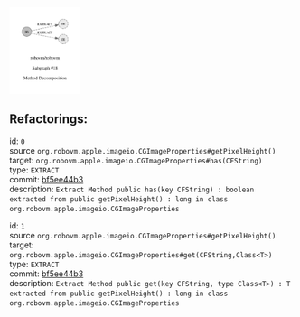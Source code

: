 <img src=subgraph_atomic_18.svg width=25%>

## Refactorings:

id: `0`\
source `org.robovm.apple.imageio.CGImageProperties#getPixelHeight()`\
target: `org.robovm.apple.imageio.CGImageProperties#has(CFString)`\
type: `EXTRACT`\
commit: [bf5ee44b3](https://github.com/robovm/robovm/commit/bf5ee44b3b576e01ab09cae9f50300417b01dc07)\
description: `Extract Method public has(key CFString) : boolean extracted from public getPixelHeight() : long in class org.robovm.apple.imageio.CGImageProperties`

id: `1`\
source `org.robovm.apple.imageio.CGImageProperties#getPixelHeight()`\
target: `org.robovm.apple.imageio.CGImageProperties#get(CFString,Class<T>)`\
type: `EXTRACT`\
commit: [bf5ee44b3](https://github.com/robovm/robovm/commit/bf5ee44b3b576e01ab09cae9f50300417b01dc07)\
description: `Extract Method public get(key CFString, type Class<T>) : T extracted from public getPixelHeight() : long in class org.robovm.apple.imageio.CGImageProperties`

